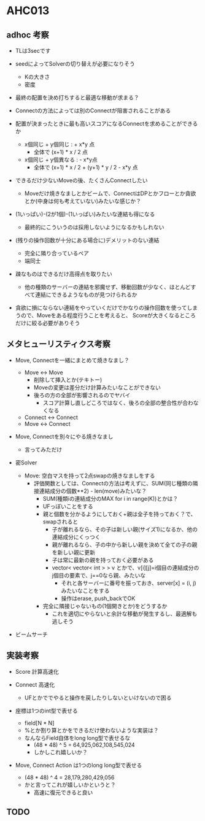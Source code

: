 # AHC013

## adhoc 考察
- TLは3secです

- seedによってSolverの切り替えが必要になりそう
    - Kの大きさ
    - 密度

- 最終の配置を決め打ちすると最適な移動が求まる？
- Connectの方法によっては別のConnectが阻害されることがある

- 配置が決まったときに最も高いスコアになるConnectを求めることができるか
    - x個同じ + y個同じ : + x*y 点 
        - 全体で (x+1) * x / 2 点
    - x個同じ + y個異なる : - x*y点 
        - 全体で (x+1) * x / 2 + (y+1) * y / 2 - x*y 点
    
- できるだけ少ないMoveの後、たくさんConnectしたい
    - Moveだけ焼きなましとかビームで、ConnectはDPとかフローとか貪欲とか(中身は何も考えていない)みたいな感じか？

- (1いっぱい)-(2が1個)-(1いっぱい)みたいな連結も得になる
    - 最終的にこういうのは採用しないようになるかもしれない

- (残りの操作回数が十分にある場合に)デメリットのない連結
    - 完全に隣り合っているペア
    - 端同士
    
- 疎なものはできるだけ高得点を取りたい
    - 他の種類のサーバーの連結を邪魔せず、移動回数が少なく、ほとんどすべて連結にできるようなものが見つけられるか

- 貪欲に損にならない連結をやっていくだけでかなりの操作回数を使ってしまうので、Moveをある程度行うことを考えると、
    Scoreが大きくなるところだけに絞る必要がありそう


## メタヒューリスティクス考察
- Move, Connectを一緒にまとめて焼きなまし？
    - Move <-> Move
        - 削除して挿入とか(テキトー)
        - Moveの変更は差分だけ計算みたいなことができない
        - 後ろの方の全部が影響されるのでヤバイ
            - スコア計算し直しどころではなく、後ろの全部の整合性が合わなくなる
    - Connect <-> Connect
    - Move <-> Connect

- Move, Connectを別々にやる焼きなまし
    - 言ってみただけ

- 密Solver
    - Move: 空白マスを持って2点swapの焼きなましをする
        - 評価関数としては、Connectの方法は考えずに、SUM(同じ種類の隣接連結成分の個数**2) - len(move)みたいな？
            - SUM(種類iの連結成分のMAX for i in range(K))とかは？
            - UFっぽいことをする
            - 親と個数を分かるようにしておく+親は全子を持っておく？で、swapされると
                - 子が離れるなら、その子は新しい親(サイズ1)になるか、他の連結成分にくっつく
                - 親が離れるなら、子の中から新しい親を決めて全ての子の親を新しい親に更新
                - 子は常に最新の親を持っておく必要がある
                - vector< vector< int > > v とかで、v[i][j]=i個目の連結成分のj個目の要素で、j==0なら親、みたいな
                    - それと各サーバーに番号を振っておき、server[x] = (i, j) みたいなことをする
                    - 操作はerase, push_backでOK
            - 完全に隣接じゃないもの(1個開きとか)をどうするか
                - これを適切にやらないと余計な移動が発生するし、最適解も逃しそう


- ビームサーチ


## 実装考察
- Score 計算高速化
- Connect 高速化
    - UFとかででやると操作を戻したりしないといけないので困る

- 座標は1つのint型で表せる
    - field[N * N]
    - %とか割り算とかをできるだけ使わないような実装は？
    - なんならField自体をlong long型で表せるな
        - (48 * 48) ^ 5 = 64,925,062,108,545,024
        - しかしこれ嬉しいか？

- Move, Connect Action は1つのlong long型で表せる
    - (48 * 48) ^ 4 = 28,179,280,429,056
    - かと言ってこれが嬉しいかというと？
        - 高速に復元できると良い

## TODO
